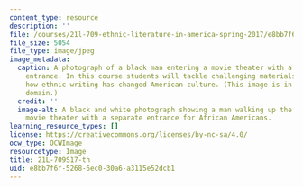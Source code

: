 ```yaml
---
content_type: resource
description: ''
file: /courses/21l-709-ethnic-literature-in-america-spring-2017/e8bb7f6f52686ec030a6a3115e52dcb1_21L-709S17-th.jpg
file_size: 5054
file_type: image/jpeg
image_metadata:
  caption: A photograph of a black man entering a movie theater with a segregated
    entrance. In this course students will tackle challenging materials to explore
    how ethnic writing has changed American culture. (This image is in the public
    domain.)
  credit: ''
  image-alt: A black and white photograph showing a man walking up the steps to a
    movie theater with a separate entrance for African Americans.
learning_resource_types: []
license: https://creativecommons.org/licenses/by-nc-sa/4.0/
ocw_type: OCWImage
resourcetype: Image
title: 21L-709S17-th
uid: e8bb7f6f-5268-6ec0-30a6-a3115e52dcb1
---
```


